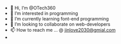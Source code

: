 - 👋 Hi, I’m @OTech360
- 👀 I’m interested in programming
- 🌱 I’m currently learning font-end programming 
- 💞️ I’m looking to collaborate on web-developers 
- 📫 How to reach me ... @ jinlove2030@gmial.com
- 

<!---
OTech360/OTech360 is a ✨ special ✨ repository because its `README.md` (this file) appears on your GitHub profile.
You can click the Preview link to take a look at your changes.
--->
